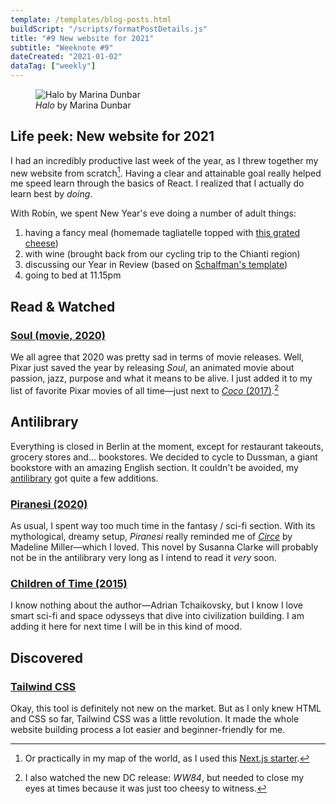 ```yaml
---
template: /templates/blog-posts.html
buildScript: "/scripts/formatPostDetails.js"
title: "#9 New website for 2021"
subtitle: "Weeknote #9"
dateCreated: "2021-01-02"
dataTag: ["weekly"]
---
```


<figure>
 <img src="https://cdn.shopify.com/s/files/1/1108/7708/t/5/assets/xo-gallery-5-1579793169308.jpg" alt="Halo by Marina Dunbar" />
 <figcaption>
 <cite>Halo</cite> by Marina Dunbar
 </figcaption>
</figure>

## Life peek: New website for 2021

I had an incredibly productive last week of the year, as I threw together my new website from scratch[^1]. Having a clear and attainable goal really helped me speed learn through the basics of React. I realized that I actually do learn best by _doing_.

With Robin, we spent New Year's eve doing a number of adult things:

1. having a fancy meal (homemade tagliatelle topped with [this grated cheese](https://en.wikipedia.org/wiki/Belper_Knolle))
2. with wine (brought back from our cycling trip to the Chianti region)
3. discussing our Year in Review (based on [Schalfman's template](https://annualreview.life/))
4. going to bed at 11.15pm

## Read & Watched

### [Soul (movie, 2020)](<https://en.wikipedia.org/wiki/Soul_(2020_film)>)

We all agree that 2020 was pretty sad in terms of movie releases. Well, Pixar just saved the year by releasing <cite>Soul</cite>, an animated movie about passion, jazz, purpose and what it means to be alive. I just added it to my list of favorite Pixar movies of all time—just next to [_Coco_ (2017)](<https://en.wikipedia.org/wiki/Coco_(2017_film)>).[^2]

## Antilibrary

Everything is closed in Berlin at the moment, except for restaurant takeouts, grocery stores and... bookstores. We decided to cycle to Dussman, a giant bookstore with an amazing English section. It couldn't be avoided, my [antilibrary](/antilibrary/) got quite a few additions.

### [Piranesi (2020)](<https://en.wikipedia.org/wiki/Piranesi_(novel)>)

As usual, I spent way too much time in the fantasy / sci-fi section. With its mythological, dreamy setup, <cite>Piranesi</cite> really reminded me of _[Circe](https://en.wikipedia.org/wiki/Madeline_Miller#Circe)_ by Madeline Miller—which I loved. This novel by Susanna Clarke will probably
not be in the antilibrary very long as I intend to read it _very_ soon.

### [Children of Time (2015)](<https://en.wikipedia.org/wiki/Children_of_Time_(novel)>)

I know nothing about the author—Adrian Tchaikovsky, but I know I love smart sci-fi and space odysseys that dive into civilization building. I am adding it here for next time I will be in this kind of mood.

## Discovered

### [Tailwind CSS](https://tailwindcss.com/)

Okay, this tool is definitely not new on the market. But as I only knew HTML and CSS so far, Tailwind CSS was a little revolution. It made the whole website building process a lot easier and beginner-friendly for me.

[^1]: Or practically in my map of the world, as I used this [Next.js starter](https://github.com/vercel/next.js/tree/canary/examples/blog-starter).
[^2]: I also watched the new DC release: <cite>WW84</cite>, but needed to close my eyes at times because it was just too cheesy to witness.
